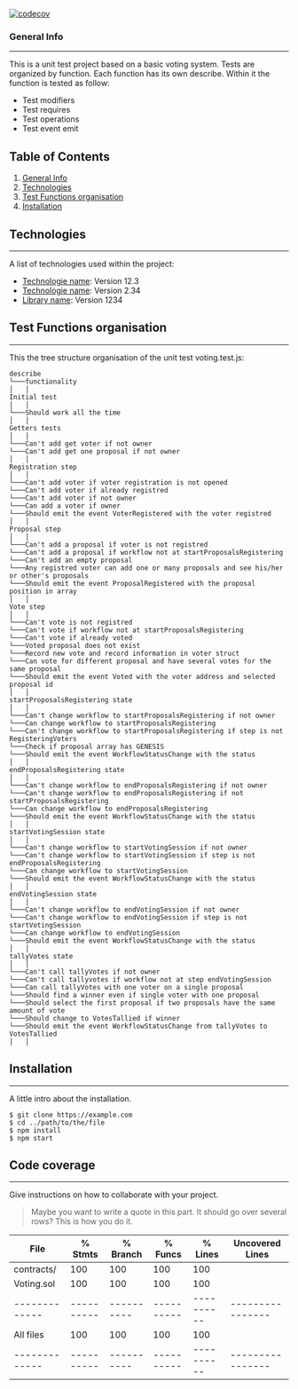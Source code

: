 [![codecov](https://codecov.io/gh/fabcoulon/unittests/branch/main/graph/badge.svg?token=MFHIKCXHO5)](https://codecov.io/gh/fabcoulon/unittests)


### General Info
***
This is a unit test project based on a basic voting system. Tests are organized by function.
Each function has its own describe. Within it the function is tested as follow:
- Test modifiers
- Test requires
- Test operations
- Test event emit

## Table of Contents
1. [General Info](#general-info)
2. [Technologies](#technologies)
3. [Test Functions organisation](#test-functions-organisation)
4. [Installation](#installation)

## Technologies
***
A list of technologies used within the project:
* [Technologie name](https://example.com): Version 12.3 
* [Technologie name](https://example.com): Version 2.34
* [Library name](https://example.com): Version 1234

## Test Functions organisation
***
This the tree structure organisation of the unit test voting.test.js:

```
describe
└───functionality
│   │   
Initial test
│   │
└───Should work all the time
│   │ 
Getters tests
│   │
└───Can't add get voter if not owner
└───Can't add get one proposal if not owner
│   │ 
Registration step
│   │
└───Can't add voter if voter registration is not opened
└───Can't add voter if already registred
└───Can't add voter if not owner
└───Can add a voter if owner
└───Should emit the event VoterRegistered with the voter registred
│   │ 
Proposal step
│   │
└───Can't add a proposal if voter is not registred
└───Can't add a proposal if workflow not at startProposalsRegistering
└───Can't add an empty proposal
└───Any registred voter can add one or many proposals and see his/her or other's proposals
└───Should emit the event ProposalRegistered with the proposal position in array
│   │ 
Vote step
│   │
└───Can't vote is not registred
└───Can't vote if workflow not at startProposalsRegistering
└───Can't vote if already voted
└───Voted proposal does not exist
└───Record new vote and record information in voter struct
└───Can vote for different proposal and have several votes for the same proposal
└───Should emit the event Voted with the voter address and selected proposal id
│   │ 
startProposalsRegistering state
│   │
└───Can't change workflow to startProposalsRegistering if not owner
└───Can change workflow to startProposalsRegistering
└───Can't change workflow to startProposalsRegistering if step is not RegisteringVoters
└───Check if proposal array has GENESIS
└───Should emit the event WorkflowStatusChange with the status
│   │ 
endProposalsRegistering state
│   │
└───Can't change workflow to endProposalsRegistering if not owner
└───Can't change workflow to endProposalsRegistering if not startProposalsRegistering
└───Can change workflow to endProposalsRegistering
└───Should emit the event WorkflowStatusChange with the status
│   │ 
startVotingSession state
│   │
└───Can't change workflow to startVotingSession if not owner
└───Can't change workflow to startVotingSession if step is not endProposalsRegistering
└───Can change workflow to startVotingSession
└───Should emit the event WorkflowStatusChange with the status
│   │ 
endVotingSession state
│   │
└───Can't change workflow to endVotingSession if not owner
└───Can't change workflow to endVotingSession if step is not startVotingSession
└───Can change workflow to endVotingSession
└───Should emit the event WorkflowStatusChange with the status
│   │ 
tallyVotes state
│   │
└───Can't call tallyVotes if not owner
└───Can't call tallyvotes if workflow not at step endVotingSession
└───Can call tallyVotes with one voter on a single proposal
└───Should find a winner even if single voter with one proposal
└───Should select the first proposal if two proposals have the same amount of vote
└───Should change to VotesTallied if winner
└───Should emit the event WorkflowStatusChange from tallyVotes to VotesTallied
│   │ 
```

## Installation
***
A little intro about the installation. 
```
$ git clone https://example.com
$ cd ../path/to/the/file
$ npm install
$ npm start
```

## Code coverage
***
Give instructions on how to collaborate with your project.
> Maybe you want to write a quote in this part. 
> It should go over several rows?
> This is how you do it.

File         |  % Stmts | % Branch |  % Funcs |  % Lines |Uncovered Lines |
-------------|----------|----------|----------|----------|----------------|
 contracts/  |      100 |      100 |      100 |      100 |                |
  Voting.sol |      100 |      100 |      100 |      100 |                |
-------------|----------|----------|----------|----------|----------------|
All files    |      100 |      100 |      100 |      100 |                |
-------------|----------|----------|----------|----------|----------------|